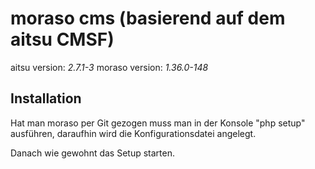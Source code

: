 moraso cms (basierend auf dem aitsu CMSF)
=============

aitsu version: *2.7.1-3*
moraso version: *1.36.0-148*

Installation
------------

Hat man moraso per Git gezogen muss man in der Konsole "php setup" ausführen,
daraufhin wird die Konfigurationsdatei angelegt.

Danach wie gewohnt das Setup starten.